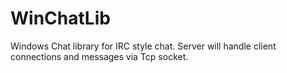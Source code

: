 # WinChatLib

Windows Chat library for IRC style chat. Server will handle client connections and messages via Tcp socket.
